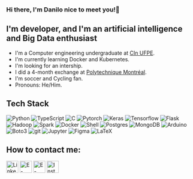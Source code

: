 ### Hi there, I'm Danilo nice to meet you!👋

## I'm developer, and I'm an artificial intelligence and Big Data enthusiast
 
 - I'm a Computer engineering undergraduate at <a href="https://portal.cin.ufpe.br/">CIn UFPE</a>.
 - I'm currently learning Docker and Kubernetes.
 - I'm looking for an intership.
 - I did a 4-month exchange at <a href="https://www.polymtl.ca/en/">Polytechnique Montréal</a>.
 - I'm soccer and Cycling fan.
 - Pronouns: He/Him.

## Tech Stack

<p>
 <img alt="Python" src="https://img.shields.io/badge/Python%20-%2314354C.svg?&style=flat-square&logo=python&logoColor=white"/>
 <img alt="TypeScript" src="https://img.shields.io/badge/Typescript-%23007ACC.svg?&style=flat-square&logo=typescript&logoColor=white"/>
 <img alt="C" src="https://img.shields.io/badge/C%20-%2300599C.svg?&style=flat-square&logo=c&logoColor=white"/>
 <img alt="Pytorch" src="https://img.shields.io/badge/PyTorch-EE4C2C?style=for-the-badge&logo=pytorch&logoColor=white"/>
 <img alt="Keras" src="https://img.shields.io/badge/Keras%20-%23D00000.svg?&style=flat-square&logo=Keras&logoColor=white"/>
 <img alt="Tensorflow" src="https://img.shields.io/badge/TensorFlow-FF6F00?style=for-the-badge&logo=tensorflow&logoColor=white"/>
 <img alt="Flask" src="https://img.shields.io/badge/Flask-000000?style=for-the-badge&logo=flask&logoColor=white"/>
 <img alt="Hadoop" src="https://img.shields.io/badge/Apache%20Hadoop-66CCFF?style=for-the-badge&logo=apachehadoop&logoColor=black"/>
 <img alt="Spark" src="https://img.shields.io/badge/Apache_Spark-FFFFFF?style=for-the-badge&logo=apachespark&logoColor=#E35A1"/>
 <img alt="Docker" src="https://img.shields.io/badge/Docker-2CA5E0?style=for-the-badge&logo=docker&logoColor=white"/>
 <img alt="Shell" src="https://img.shields.io/badge/Shell_Script-121011?style=for-the-badge&logo=gnu-bash&logoColor=white"/>
 <img alt="Postgres" src ="https://img.shields.io/badge/Postgres-%23316192.svg?&style=flat-square&logo=postgresql&logoColor=white"/>
 <img alt="MongoDB" src="https://img.shields.io/badge/-MongoDB-13aa52?style=flat-square&logo=mongodb&logoColor=white"/>
 <img alt="Arduino" src="https://img.shields.io/badge/-Arduino-00979D?style=flat-square&logo=Arduino&logoColor=white"/>
 <img alt="Boto3" src="https://img.shields.io/badge/Amazon_AWS-FF9900?style=for-the-badge&logo=amazonaws&logoColor=white"/>
 <img alt="git" src="https://img.shields.io/badge/-Git-F05032?style=flat-square&logo=git&logoColor=white" />
 <img alt="Jupyter" src="https://img.shields.io/badge/Jupyter-F37626.svg?&style=for-the-badge&logo=Jupyter&logoColor=white"/>
 <img alt="Figma" src="https://img.shields.io/badge/Figma%20-%23F24E1E.svg?&style=flat-square&logo=figma&logoColor=white"/>
 <img alt="LaTeX" src="https://img.shields.io/badge/LaTeX%20-%23008080.svg?&style=flat-square&logo=latex&logoColor=white"/>
</p>

## How to contact me:
<p align="left">
  <a href="https://www.linkedin.com/in/danilo-vaz-m/"><img alt="LinkedIn" title="LinkedIn" height="32" width="32" src="https://camo.githubusercontent.com/c8a9c5b414cd812ad6a97a46c29af67239ddaeae08c41724ff7d945fb4c047e5/68747470733a2f2f6564656e742e6769746875622e696f2f537570657254696e7949636f6e732f696d616765732f7376672f6c696e6b6564696e2e737667"></a>
  <a href="mailto:danilovazalves@gmail.com"><img alt="E-mail" title="E-mail" height="32" width="32" src="https://camo.githubusercontent.com/4a3dd8d10a27c272fd04b2ce8ed1a130606f95ea6a76b5e19ce8b642faa18c27/68747470733a2f2f6564656e742e6769746875622e696f2f537570657254696e7949636f6e732f696d616765732f7376672f676d61696c2e737667"></a>
   <a href="mailto:dvma@cin.ufpe.br"><img alt="E-mail" title="E-mail" height="32" width="32" src="https://camo.githubusercontent.com/4a3dd8d10a27c272fd04b2ce8ed1a130606f95ea6a76b5e19ce8b642faa18c27/68747470733a2f2f6564656e742e6769746875622e696f2f537570657254696e7949636f6e732f696d616765732f7376672f676d61696c2e737667"></a>
  <a href="https://www.instagram.com/danilovazalves/"><img alt="Instagram" title="Instagram" height="32" width="32" src="https://camo.githubusercontent.com/c9dacf0f25a1489fdbc6c0d2b41cda58b77fa210a13a886d6f99e027adfbd358/68747470733a2f2f6564656e742e6769746875622e696f2f537570657254696e7949636f6e732f696d616765732f7376672f696e7374616772616d2e737667"></a>
  
</p>

<!-- ## Stats

<> [![GitHub Streak](https://streak-stats.demolab.com/?user=danilovazm&theme=blueberry-duo)](https://git.io/streak-stats)

<> ![Top Langs](https://github-readme-stats.vercel.app/api/top-langs/?username=danilovazm&layout=compact)

**danilovazm/danilovazm** is a ✨ _special_ ✨ repository because its `README.md` (this file) appears on your GitHub profile.

Here are some ideas to get you started:

- 🔭 I’m currently working on ...
- 🌱 I’m currently learning ...
- 👯 I’m looking to collaborate on ...
- 🤔 I’m looking for help with ...
- 💬 Ask me about ...
- 📫 How to reach me: ...
- 😄 Pronouns: ...
- ⚡ Fun fact: ...
-->
